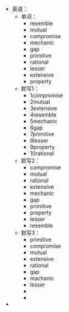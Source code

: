 - 英语：
	- 单词：
		- resemble
		- mutual
		- compromise
		- mechanic
		- gap
		- primitive
		- rational
		- lesser
		- extensive
		- property
	- 默写1：
		- 1compromise
		- 2mutual
		- 3extensive
		- 4resemble
		- 5mechanic
		- 6gap
		- 7primitive
		- 8lesser
		- 9property
		- 10rational
	- 默写2：
		- compromise
		- mutual
		- rational
		- extensive
		- mechanic
		- gap
		- primitive
		- property
		- lesser
		- resemble
	- 默写3：
		- primitive
		- compromise
		- mutual
		- extensive
		- rational
		- gap
		- machanic
		- lesser
		-
		-
-